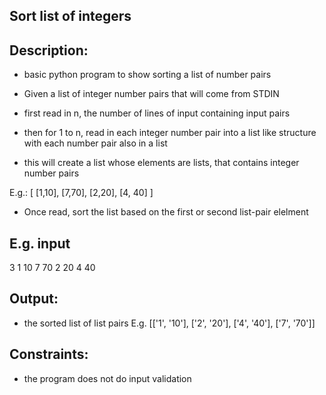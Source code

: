 ## Sort list of integers

## Description:

- basic python program to show sorting a list of number pairs

- Given a list of integer number pairs that will come from STDIN
- first read in n, the number of lines of input containing input pairs
- then for 1 to n, read in each integer number pair into a list like structure
with each number pair also in a list
- this will create a list whose elements are lists, that contains integer number pairs

E.g.: [ [1,10], [7,70], [2,20], [4, 40] ]

- Once read, sort the list based on the first or second list-pair elelment

## E.g. input
3
1 10
7 70
2 20
4 40  

## Output: 
- the sorted list of list pairs
E.g. [['1', '10'], ['2', '20'], ['4', '40'], ['7', '70']]
 
## Constraints:
- the program does not do input validation

